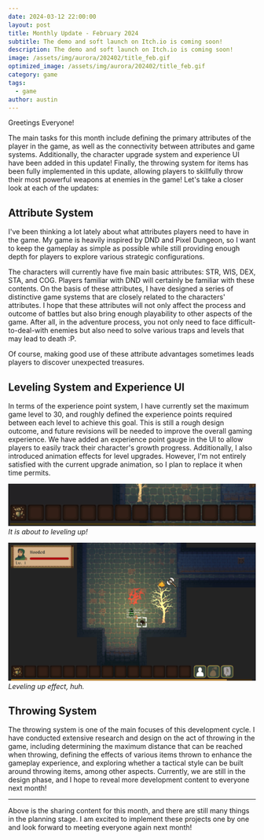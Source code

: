 ```yaml
---
date: 2024-03-12 22:00:00
layout: post
title: Monthly Update - February 2024
subtitle: The demo and soft launch on Itch.io is coming soon!
description: The demo and soft launch on Itch.io is coming soon!
image: /assets/img/aurora/202402/title_feb.gif
optimized_image: /assets/img/aurora/202402/title_feb.gif
category: game
tags:
  - game
author: austin
---
```


Greetings Everyone! 

The main tasks for this month include defining the primary attributes of the player in the game, as well as the connectivity between attributes and game systems. Additionally, the character upgrade system and experience UI have been added in this update! Finally, the throwing system for items has been fully implemented in this update, allowing players to skillfully throw their most powerful weapons at enemies in the game! Let's take a closer look at each of the updates:

## Attribute System

I've been thinking a lot lately about what attributes players need to have in the game. My game is heavily inspired by DND and Pixel Dungeon, so I want to keep the gameplay as simple as possible while still providing enough depth for players to explore various strategic configurations.

The characters will currently have five main basic attributes: STR, WIS, DEX, STA, and COG. Players familiar with DND will certainly be familiar with these contents. On the basis of these attributes, I have designed a series of distinctive game systems that are closely related to the characters' attributes. I hope that these attributes will not only affect the process and outcome of battles but also bring enough playability to other aspects of the game. After all, in the adventure process, you not only need to face difficult-to-deal-with enemies but also need to solve various traps and levels that may lead to death :P.

Of course, making good use of these attribute advantages sometimes leads players to discover unexpected treasures.

## Leveling System and Experience UI

In terms of the experience point system, I have currently set the maximum game level to 30, and roughly defined the experience points required between each level to achieve this goal. This is still a rough design outcome, and future revisions will be needed to improve the overall gaming experience. We have added an experience point gauge in the UI to allow players to easily track their character's growth progress. Additionally, I also introduced animation effects for level upgrades. However, I'm not entirely satisfied with the current upgrade animation, so I plan to replace it when time permits.

![gain experience](../assets/img/aurora/202402/attain_experience.gif)
*It is about to leveling up!*

![level up effect](../assets/img/aurora/202402/level_up.gif)
*Leveling up effect, huh.*

## Throwing System

The throwing system is one of the main focuses of this development cycle. I have conducted extensive research and design on the act of throwing in the game, including determining the maximum distance that can be reached when throwing, defining the effects of various items thrown to enhance the gameplay experience, and exploring whether a tactical style can be built around throwing items, among other aspects. Currently, we are still in the design phase, and I hope to reveal more development content to everyone next month!

---

Above is the sharing content for this month, and there are still many things in the planning stage. I am excited to implement these projects one by one and look forward to meeting everyone again next month!